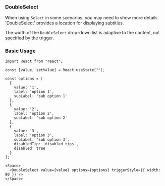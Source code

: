 ### DoubleSelect

When using `Select` in some scenarios, you may need to show more details. 'DoubleSelect' provides a location for displaying subtitles.


The width of the `DoubleSelect` drop-down list is adaptive to the content, not specified by the trigger.

### Basic Usage

```tsx
import React from "react";

const [value, setValue] = React.useState("");

const options = [
  {
    value: '1',
    label: 'option 1',
    subLabel: 'sub option 1'
  },
  {
    value: '2',
    label: 'option 2',
    subLabel: 'sub option 2'
  },
  {
    value: '3',
    label: 'option 3',
    subLabel: 'sub option 3',
    disabledTip: 'disabled tips',
    disabled: true
  }
];

<Space>
  <DoubleSelect value={value} options={options} triggerStyle={{ width: 80 }} />
</Space>
```
